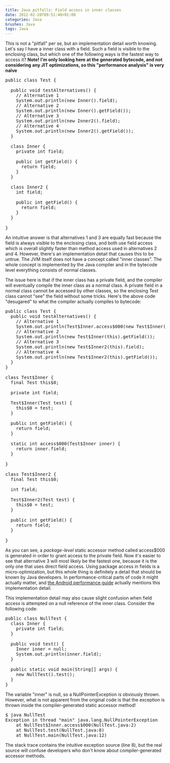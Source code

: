 ```yaml
---
title: Java pitfalls: Field access in inner classes
date: 2012-02-28T09:51:40+01:00
categories: Java
brushes: Java
tags: Java
---
```


This is not a "pitfall" per se, but an implementation detail worth knowing. Let's say I have a inner class with a field. Such a field is visible to the enclosing class, but which one of the following ways is the fastest way to access it? **Note! I'm only looking here at the generated bytecode, and not considering any JIT optimizations, so this "performance analysis" is very naïve**

<pre class="brush: java">
public class Test {

  public void testAlternatives() {
    // Alternative 1
    System.out.println(new Inner().field);
    // Alternative 2
    System.out.println(new Inner().getField());
    // Alternative 3
    System.out.println(new Inner2().field);
    // Alternative 4
    System.out.println(new Inner2().getField());
  }

  class Inner {
    private int field;

    public int getField() {
      return field;
    }
  }

  class Inner2 {
    int field;

    public int getField() {
      return field;
    }
  }

}
</pre>

An intuitive answer is that alternatives 1 and 3 are equally fast because the field is always visible to the enclosing class, and both use field access which is overall slightly faster than method access used in alternatives 2 and 4. However, there's an implementation detail that causes this to be untrue. The JVM itself does not have a concept called "inner classes". The whole concept is implemented by the Java compiler and in the bytecode level everything consists of normal classes.

The issue here is that if the inner class has a private field, and the compiler will eventually compile the inner class as a normal class. A private field in a normal class cannot be accessed by other classes, so the enclosing Test class cannot "see" the field without some tricks. Here's the above code "desugared" to what the compiler actually compiles to bytecode:

<pre class="brush: java">
public class Test {
  public void testAlternatives() {
    // Alternative 1
    System.out.println(Test$Inner.access$000(new Test$Inner(this)));
    // Alternative 2
    System.out.println(new Test$Inner(this).getField());
    // Alternative 3
    System.out.println(new Test$Inner2(this).field);
    // Alternative 4
    System.out.println(new Test$Inner2(this).getField());
  }
}

class Test$Inner {
  final Test this$0;

  private int field;

  Test$Inner(Test test) {
    this$0 = test;
  }

  public int getField() {
    return field;
  }

  static int access$000(Test$Inner inner) {
    return inner.field;
  }

}

class Test$Inner2 {
  final Test this$0;

  int field;

  Test$Inner2(Test test) {
    this$0 = test;
  }

  public int getField() {
    return field;
  }

}
</pre>

As you can see, a _package-level_ static accessor method called access$000 is generated in order to grant access to the private field. Now it's easier to see that alternative 3 will most likely be the fastest one, because it is the only one that uses direct field access. Using package access in fields is a micro-optimization, but this whole thing is definitely a detail that should be known by Java developers. In performance-critical parts of code it might actually matter, and [the Android performance guide](http://developer.android.com/guide/practices/design/performance.html#package_inner) actually mentions this implementation detail.

This implementation detail may also cause slight confusion when field access is attempted on a null reference of the inner class. Consider the following code:

<pre class="brush: java">
public class NullTest {
  class Inner {
    private int field;
  }

  public void test() {
    Inner inner = null;
    System.out.println(inner.field);
  }

  public static void main(String[] args) {
    new NullTest().test();
  }
}
</pre>

The variable "inner" is null, so a NullPointerException is obviously thrown. However, what is not apparent from the original code is that the exception is thrown inside the compiler-generated static accessor method!

<pre>
$ java NullTest
Exception in thread "main" java.lang.NullPointerException
	at NullTest$Inner.access$000(NullTest.java:2)
	at NullTest.test(NullTest.java:8)
	at NullTest.main(NullTest.java:12)
</pre>

The stack trace contains the intuitive exception source (line 8), but the real source will confuse developers who don't know about compiler-generated accessor methods.
